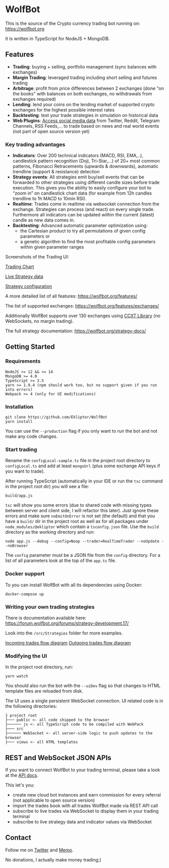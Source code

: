 # WolfBot
This is the source of the Crypto currency trading bot running on: https://wolfbot.org

It is written in TypeScript for NodeJS + MongoDB.

## Features
* **Trading**: buying + selling, portfolio management (sync balances with exchanges)
* **Margin Trading**: leveraged trading including short selling and futures trading
* **Arbitrage**: profit from price differences between 2 exchanges (done "on the books" with balances on both exchanges, no withdrawals from exchanges required)
* **Lending**: lend your coins on the lending market of supported crypto exchanges for the highest possible interest rates
* **Backtesting**: test your trade strategies in simulation on historical data
* **Web Plugins**: [Access social media data](https://wolfbot.org/social-sentiment/) from Twitter, Reddit, Telegram Channels, RSS Feeds,... to trade based on news and real world events (not part of open source version yet)


### Key trading advantages
* **Indicators**: Over 200 technical indicators (MACD, RSI, EMA,..), candlestick pattern recognition (Doji, Tri-Star,...) of 20+ most common patterns, Fibonacci Retracements (upwards & downwards), automatic trendline (support & resistance) detection
* **Strategy events**: All strategies emit buy/sell events that can be forwarded to other strategies using different candle sizes before trade execution. This gives you the ability to easily configure your bot to “zoom in” on candlestick chart data (for example from 12h candles trendline to 1h MACD to 10min RSI).
* **Realtime**: Trades come in realtime via websocket connection from the exchange. Strategies can process (and react) on every single trade. Furthermore all indicators can be updated within the current (latest) candle as new data comes in.
* **Backtesting**: Advanced automatic parameter optimization using:
    * the Cartesian product to try all permutations of given config parameters or
    * a genetic algorithm to find the most profitable config parameters within given parameter ranges 


Screenshots of the Trading UI:

[Trading Chart](https://wolfbot.org/wp-content/uploads/2018/06/trading-1024x605.png)

[Live Strategy data](https://wolfbot.org/wp-content/uploads/2018/06/trading_strat-1024x564.png)

[Strategy configuration](https://wolfbot.org/wp-content/uploads/2018/06/config_strat-1024x606.png)

A more detailed list of all features: https://wolfbot.org/features/

The list of supported exchanges: https://wolfbot.org/features/exchanges/

Additionally WolfBot supports over 130 exchanges using [CCXT Library](https://github.com/ccxt/ccxt) (no WebSockets, no margin trading).

The full strategy documentation: https://wolfbot.org/strategy-docs/

## Getting Started

### Requirements
```
NodeJS >= 12 && <= 14
MongoDB >= 4.0
TypeScript >= 3.5
yarn >= 1.9.4 (npm should work too, but no support given if you run into errors)
Webpack >= 4 (only for UI modifications)
```


### Installation
```
git clone https://github.com/Ekliptor/WolfBot
yarn install
```
You can use the `--production` flag if you only want to run the bot and not make any code changes.


### Start trading
Rename the `configLocal-sample.ts` file in the project root directory to `configLocal.ts` and add at least `mongoUrl` (plus some exchange API keys if you want to trade).


After running TypeScript (automatically in your IDE or run the `tsc` command in the project root dir) you will see a file:
```
build/app.js
```
`tsc` will show you some errors (due to shared code with missing types between server and client side, I will refactor this later). Just ignore these errors and make sure `noEmitOnError` is not set (the default) and that you have a `build/` dir in the project root as well as for all packages under `node_modules/@ekliptor` which contain a `tsconfig.json` file. Use the `build` directory as the working directory and run:
```
node app.js --debug --config=Noop --trader=RealTimeTrader --noUpdate --noBrowser
```
The `config` parameter must be a JSON file from the `config` directory. For a list of all parameters look at the top of the `app.ts` file.

### Docker support
To you can install WolfBot with all its dependencies using Docker:
```
docker-compose up
```


### Writing your own trading strategies
There is documentation available here: https://forum.wolfbot.org/forums/strategy-development.17/

Look into the `/src/Strategies` folder for more examples.

[Incoming trades flow diagram](https://raw.githubusercontent.com/Ekliptor/WolfBot/master/tests/docs/diagram-incoming.png)
[Outgoing trades flow diagram](https://raw.githubusercontent.com/Ekliptor/WolfBot/master/tests/docs/diagram-outgoing.png)



### Modifying the UI
In the project root directory, run:
```
yarn watch
```

You should also run the bot with the `--uiDev` flag so that changes to HTML template files are reloaded from disk.

The UI uses a single persistent WebSocket connection. UI related code is in the following directories:
```
├ project root
├─── public <- all code shipped to the browser
├────── js <- all TypeScript code to be compiled with WebPack
├─── src
├────── WebSocket <- all server-side logic to push updates to the browser
├─── views <- all HTML templates
```


## REST and WebSocket JSON APIs
If you want to connect WolfBot to your trading terminal, please take a look at the [API docs](https://github.com/Ekliptor/WolfBot/blob/master/tests/docs/WolfBot%20API.pdf).

This let's you:
* create new cloud bot instances and earn commission for every referral (not applicable to open source version)
* import the trades book with all trades WolfBot made via REST API call
* subscribe to live trades via WebSocket to display them in your trading terminal
* subscribe to live strategy data and indicator values via WebSocket


## Contact
Follow me on [Twitter](https://twitter.com/ekliptor) and [Memo](https://memo.cash/profile/1JFKA1CabVyX98qPRAUQBL9NhoTnXZr5Zm).

No donations, I actually make money trading;)
